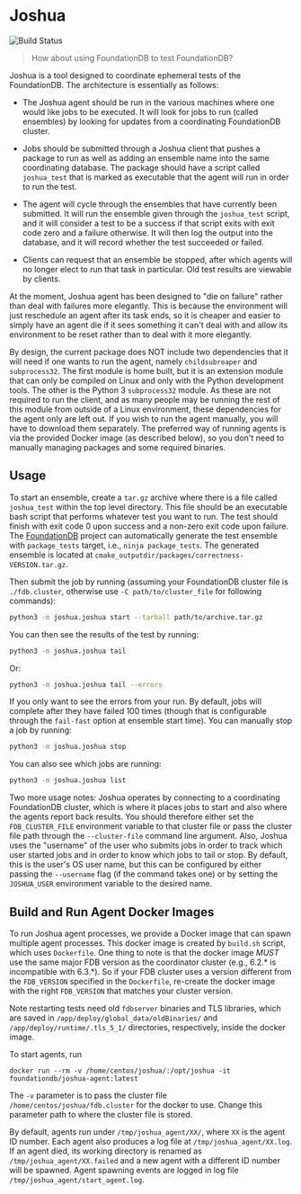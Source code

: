 Joshua
======

![Build Status](https://codebuild.us-west-2.amazonaws.com/badges?uuid=eyJlbmNyeXB0ZWREYXRhIjoiYjJNbDg3bWNDYk5jTVNhekpRZlJIK3lKRXB3TXRaUmg3Z1o1bzAya1JDR2dEVnlPU0pnMUc5Yms1QnBqMWxkM0Z5Vnk3bkhSa3ArQzdCMGxqU01EbjlVPSIsIml2UGFyYW1ldGVyU3BlYyI6IldYTGh0Njc4ajNpYi9KYlMiLCJtYXRlcmlhbFNldFNlcmlhbCI6MX0%3D&branch=main)

> How about using FoundationDB to test FoundationDB?

Joshua is a tool designed to coordinate ephemeral tests of the FoundationDB. The
architecture is essentially as follows:

 * The Joshua agent should be run in the various machines where one would like
   jobs to be executed. It will look for jobs to run (called ensembles) by looking 
   for updates from a coordinating FoundationDB cluster.

 * Jobs should be submitted through a Joshua client that pushes a package to
   run as well as adding an ensemble name into the same coordinating database.
   The package should have a script called `joshua_test` that is marked as
   executable that the agent will run in order to run the test.

 * The agent will cycle through the ensembles that have currently been submitted.
   It will run the ensemble given through the `joshua_test` script, and it
   will consider a test to be a success if that script exits with exit code
   zero and a failure otherwise. It will then log the output into the database,
   and it will record whether the test succeeded or failed.

 * Clients can request that an ensemble be stopped, after which agents will no
   longer elect to run that task in particular. Old test results are viewable
   by clients.

At the moment, Joshua agent has been designed to "die on failure" rather than
deal with failures more elegantly. This is because the environment will just reschedule
an agent after its task ends, so it is cheaper and easier to simply have an agent
die if it sees something it can't deal with and allow its environment to be
reset rather than to deal with it more elegantly.

By design, the current package does NOT include two dependencies that it will need
if one wants to run the agent, namely `childsubreaper` and `subprocess32`.
The first module is home built,
but it is an extension module that can only be compiled on Linux and only with
the Python development tools. The other is the Python 3 `subprocess32` module.
As these are not required to run the client, and
as many people may be running the rest of this module from outside of a Linux
environment, these dependencies for the agent only are left out. If you wish to
run the agent manually, you will have to download them separately. The preferred
way of running agents is via the provided Docker image (as described below), so
you don't need to manually managing packages and some required binaries.

## Usage

To start an ensemble, create a `tar.gz` archive where there is a file
called `joshua_test` within the top level directory. This file should be an
executable bash script that performs whatever test you want to run. The
test should finish with exit code 0 upon success and a non-zero exit code
upon failure. The [FoundationDB](https://github.com/apple/foundationdb) project
can automatically generate the test ensemble with `package_tests` target, i.e.,
`ninja package_tests`. The generated ensemble is located at
`cmake_outputdir/packages/correctness-VERSION.tar.gz`.

Then submit the job by running (assuming your FoundationDB cluster
file is `./fdb.cluster`, otherwise use `-C path/to/cluster_file` for following
commands):

```bash
python3 -m joshua.joshua start --tarball path/to/archive.tar.gz
```

You can then see the results of the test by running:

```bash
python3 -m joshua.joshua tail
```

Or:

```bash
python3 -m joshua.joshua tail --errors
```

If you only want to see the errors from your run. By default, jobs will complete
after they have failed 100 times (though that is configurable through the
`fail-fast` option at ensemble start time). You can manually stop a job by
running:

```bash
python3 -m joshua.joshua stop
```

You can also see which jobs are running:

```bash
python3 -m joshua.joshua list
```

Two more usage notes: Joshua operates by connecting to a coordinating FoundationDB
cluster, which is where it places jobs to start and also where the agents report
back results. You should therefore either set the `FDB_CLUSTER_FILE` environment
variable to that cluster file or pass the cluster file path through the `--cluster-file`
command line argument. Also, Joshua uses the "username" of the user who
submits jobs in order to track which user started jobs and in order to know which
jobs to tail or stop. By default, this is the user's OS user name, but this
can be configured by either passing the `--username` flag (if the command takes
one) or by setting the `JOSHUA_USER` environment variable to the desired name. 

## Build and Run Agent Docker Images

To run Joshua agent processes, we provide a Docker image that can spawn multiple
agent processes. This docker image is created by `build.sh` script, which uses
`Dockerfile`. One thing to note is that the docker image *MUST* use the same
major FDB version as the coordinator cluster (e.g., 6.2.* is incompatible with 6.3.*).
So if your FDB cluster uses a version different from the `FDB_VERSION` specified
in the `Dockerfile`, re-create the docker image with the right `FDB_VERSION` that
matches your cluster version.

Note restarting tests need old `fdbserver` binaries and TLS libraries, which
are saved in `/app/deploy/global_data/oldBinaries/` and `/app/deploy/runtime/.tls_5_1/` directories,
respectively, inside the docker image.

To start agents, run
```shell
docker run --rm -v /home/centos/joshua/:/opt/joshua -it foundationdb/joshua-agent:latest
```
The `-v` parameter is to pass the cluster file `/home/centos/joshua/fdb.cluster`
for the docker to use. Change this parameter path to where the cluster file is
stored.

By default, agents run under `/tmp/joshua_agent/XX/`, where `XX` is the agent ID
number. Each agent also produces a log file at `/tmp/joshua_agent/XX.log`. If an
agent died, its working directory is renamed as `/tmp/joshua_agent/XX.failed`
and a new agent with a different ID number will be spawned. Agent spawning
events are logged in log file `/tmp/joshua_agent/start_agent.log`.
